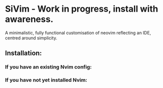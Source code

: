 # SiVim - Work in progress, install with awareness.
A minimalistic, fully functional customisation of neovim reflecting an IDE, centred around simplicity.

## Installation:
### If you have an existing Nvim config:

### If you have not yet installed Nvim:
